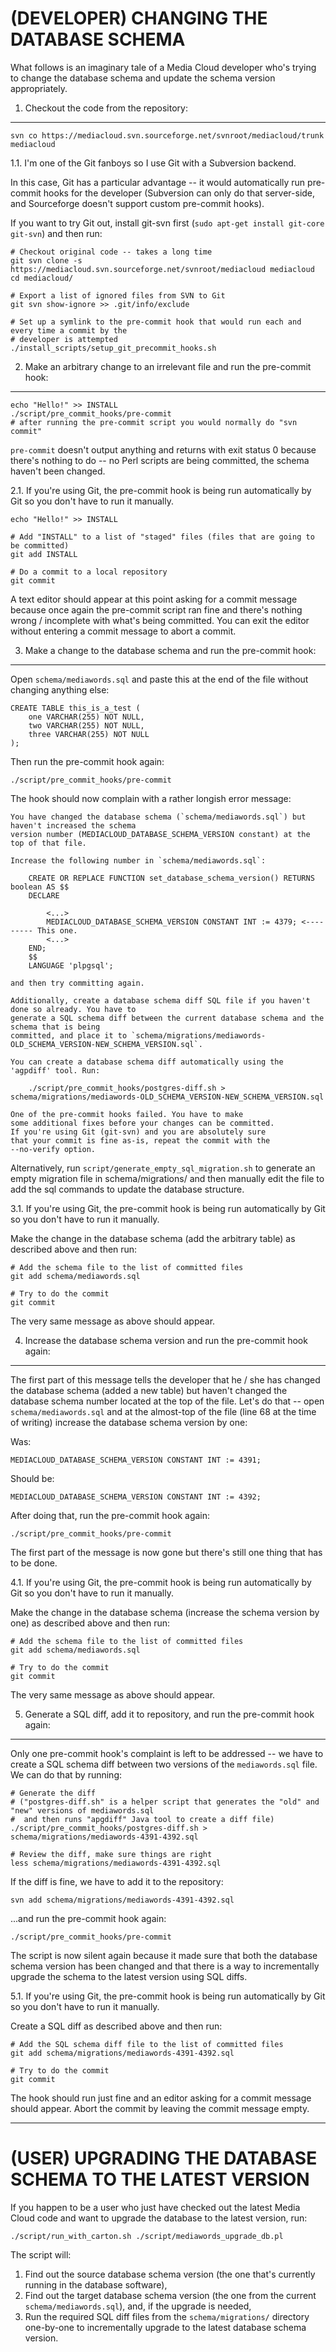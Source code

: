 (DEVELOPER) CHANGING THE DATABASE SCHEMA
========================================

What follows is an imaginary tale of a Media Cloud developer who's trying to change the database schema and update the schema version appropriately.

1. Checkout the code from the repository:
-----------------------------------------

    svn co https://mediacloud.svn.sourceforge.net/svnroot/mediacloud/trunk mediacloud

1.1. I'm one of the Git fanboys so I use Git with a Subversion backend.

In this case, Git has a particular advantage -- it would automatically run pre-commit hooks for the developer (Subversion can only do that server-side, and Sourceforge doesn't support custom pre-commit hooks).

If you want to try Git out, install git-svn first (`sudo apt-get install git-core git-svn`) and then run:

    # Checkout original code -- takes a long time
    git svn clone -s https://mediacloud.svn.sourceforge.net/svnroot/mediacloud mediacloud
    cd mediacloud/

    # Export a list of ignored files from SVN to Git
    git svn show-ignore >> .git/info/exclude

    # Set up a symlink to the pre-commit hook that would run each and every time a commit by the
    # developer is attempted
    ./install_scripts/setup_git_precommit_hooks.sh

2. Make an arbitrary change to an irrelevant file and run the pre-commit hook:
------------------------------------------------------------------------------

    echo "Hello!" >> INSTALL
    ./script/pre_commit_hooks/pre-commit
    # after running the pre-commit script you would normally do "svn commit"

`pre-commit` doesn't output anything and returns with exit status 0 because there's nothing to do -- no Perl scripts are being committed, the schema haven't been changed.

2.1. If you're using Git, the pre-commit hook is being run automatically by Git so you don't have to run it manually.

    echo "Hello!" >> INSTALL

    # Add "INSTALL" to a list of "staged" files (files that are going to be committed)
    git add INSTALL

    # Do a commit to a local repository
    git commit

A text editor should appear at this point asking for a commit message because once again the pre-commit script ran fine and there's nothing wrong / incomplete with what's being committed. You can exit the editor without entering a commit message to abort a commit.

3. Make a change to the database schema and run the pre-commit hook:
--------------------------------------------------------------------

Open `schema/mediawords.sql` and paste this at the end of the file without changing anything else:

    CREATE TABLE this_is_a_test (
        one VARCHAR(255) NOT NULL,
        two VARCHAR(255) NOT NULL,
        three VARCHAR(255) NOT NULL
    );

Then run the pre-commit hook again:

    ./script/pre_commit_hooks/pre-commit

The hook should now complain with a rather longish error message:

    You have changed the database schema (`schema/mediawords.sql`) but haven't increased the schema
    version number (MEDIACLOUD_DATABASE_SCHEMA_VERSION constant) at the top of that file.

    Increase the following number in `schema/mediawords.sql`:

        CREATE OR REPLACE FUNCTION set_database_schema_version() RETURNS boolean AS $$
        DECLARE

            <...>
            MEDIACLOUD_DATABASE_SCHEMA_VERSION CONSTANT INT := 4379; <--------- This one.
            <...>
        END;
        $$
        LANGUAGE 'plpgsql';

    and then try committing again.

    Additionally, create a database schema diff SQL file if you haven't done so already. You have to
    generate a SQL schema diff between the current database schema and the schema that is being
    committed, and place it to `schema/migrations/mediawords-OLD_SCHEMA_VERSION-NEW_SCHEMA_VERSION.sql`.

    You can create a database schema diff automatically using the 'agpdiff' tool. Run:

        ./script/pre_commit_hooks/postgres-diff.sh > schema/migrations/mediawords-OLD_SCHEMA_VERSION-NEW_SCHEMA_VERSION.sql

    One of the pre-commit hooks failed. You have to make
    some additional fixes before your changes can be committed.
    If you're using Git (git-svn) and you are absolutely sure
    that your commit is fine as-is, repeat the commit with the
    --no-verify option.

Alternatively, run `script/generate_empty_sql_migration.sh` to generate an empty migration file in schema/migrations/ and
then manually edit the file to add the sql commands to update the database structure.

3.1. If you're using Git, the pre-commit hook is being run automatically by Git so you don't have to run it manually.

Make the change in the database schema (add the arbitrary table) as described above and then run:

    # Add the schema file to the list of committed files
    git add schema/mediawords.sql

    # Try to do the commit
    git commit

The very same message as above should appear.

4. Increase the database schema version and run the pre-commit hook again:
--------------------------------------------------------------------------

The first part of this message tells the developer that he / she has changed the database schema (added a new table) but haven't changed the database schema number located at the top of the file. Let's do that -- open `schema/mediawords.sql` and at the almost-top of the file (line 68 at the time of writing) increase the database schema version by one:

Was:

    MEDIACLOUD_DATABASE_SCHEMA_VERSION CONSTANT INT := 4391;

Should be:

    MEDIACLOUD_DATABASE_SCHEMA_VERSION CONSTANT INT := 4392;

After doing that, run the pre-commit hook again:

    ./script/pre_commit_hooks/pre-commit

The first part of the message is now gone but there's still one thing that has to be done.

4.1. If you're using Git, the pre-commit hook is being run automatically by Git so you don't have to run it manually.

Make the change in the database schema (increase the schema version by one) as described above and then run:

    # Add the schema file to the list of committed files
    git add schema/mediawords.sql

    # Try to do the commit
    git commit

The very same message as above should appear.

5. Generate a SQL diff, add it to repository, and run the pre-commit hook again:
--------------------------------------------------------------------------------

Only one pre-commit hook's complaint is left to be addressed -- we have to create a SQL schema diff between two versions of the `mediawords.sql` file. We can do that by running:

    # Generate the diff
    # ("postgres-diff.sh" is a helper script that generates the "old" and "new" versions of mediawords.sql
    #  and then runs "apgdiff" Java tool to create a diff file)
    ./script/pre_commit_hooks/postgres-diff.sh > schema/migrations/mediawords-4391-4392.sql

    # Review the diff, make sure things are right
    less schema/migrations/mediawords-4391-4392.sql

If the diff is fine, we have to add it to the repository:

    svn add schema/migrations/mediawords-4391-4392.sql

...and run the pre-commit hook again:

    ./script/pre_commit_hooks/pre-commit

The script is now silent again because it made sure that both the database schema version has been changed and that there is a way to incrementally upgrade the schema to the latest version using SQL diffs.

5.1. If you're using Git, the pre-commit hook is being run automatically by Git so you don't have to run it manually.

Create a SQL diff as described above and then run:

    # Add the SQL schema diff file to the list of committed files
    git add schema/migrations/mediawords-4391-4392.sql

    # Try to do the commit
    git commit

The hook should run just fine and an editor asking for a commit message should appear. Abort the commit by leaving the commit message empty.

----

(USER) UPGRADING THE DATABASE SCHEMA TO THE LATEST VERSION
==========================================================

If you happen to be a user who just have checked out the latest Media Cloud code and want to upgrade the database to the latest version, run:

    ./script/run_with_carton.sh ./script/mediawords_upgrade_db.pl

The script will:

1. Find out the source database schema version (the one that's currently running in the database software),
2. Find out the target database schema version (the one from the current `schema/mediawords.sql`), and, if the upgrade is needed,
3. Run the required SQL diff files from the `schema/migrations/` directory one-by-one to incrementally upgrade to the latest database schema version.
